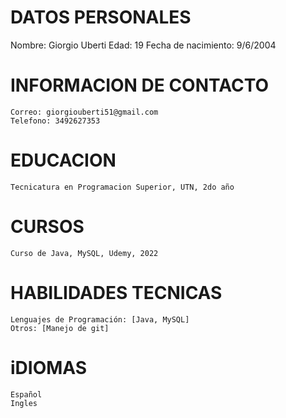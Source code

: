 # DATOS PERSONALES
Nombre: Giorgio Uberti
Edad: 19
Fecha de nacimiento: 9/6/2004

# INFORMACION DE CONTACTO
	Correo: giorgiouberti51@gmail.com
	Telefono: 3492627353

# EDUCACION 
	Tecnicatura en Programacion Superior, UTN, 2do año

# CURSOS
	Curso de Java, MySQL, Udemy, 2022

# HABILIDADES TECNICAS
	Lenguajes de Programación: [Java, MySQL]
	Otros: [Manejo de git]

# iDIOMAS 
	Español
	Ingles